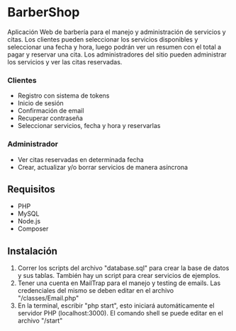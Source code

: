 # BarberShop
Aplicación Web de barbería para el manejo y administración de servicios y citas. Los clientes pueden seleccionar los servicios disponibles y seleccionar una fecha y hora, luego podrán ver un resumen con el total a pagar y reservar una cita. Los administradores del sitio pueden administrar los servicios y ver las citas reservadas.

### Clientes
- Registro con sistema de tokens
- Inicio de sesión
- Confirmación de email
- Recuperar contraseña
- Seleccionar servicios, fecha y hora y reservarlas

### Administrador
- Ver citas reservadas en determinada fecha
- Crear, actualizar y/o borrar servicios de manera asíncrona

## Requisitos
- PHP
- MySQL
- Node.js
- Composer

## Instalación
1. Correr los scripts del archivo "database.sql" para crear la base de datos y sus tablas. También hay un script para crear servicios de ejemplos.
2. Tener una cuenta en MailTrap para el manejo y testing de emails. Las credenciales del mismo se deben editar en el archivo "/classes/Email.php"
2. En la terminal, escribir "php start", esto iniciará automáticamente el servidor PHP (localhost:3000). El comando shell se puede editar en el archivo "/start"
